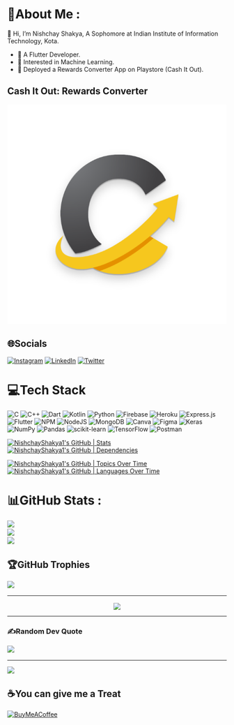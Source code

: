 # 💫About Me :
 👋 Hi, I’m Nishchay Shakya, A Sophomore at Indian Institute of Information Technology, Kota.
- 👀 A Flutter Developer.
- 🌱 Interested in Machine Learning.
- 💞️ Deployed a Rewards Converter App on Playstore (Cash It Out).

## Cash It Out: Rewards Converter
[![Cash It Out](https://raw.githubusercontent.com/NishchayShakya1/CashItOutApp/master/assets/app_logo.png)](https://play.google.com/store/apps/details?id=com.nishchay.cashitout)

## 🌐Socials
[![Instagram](https://img.shields.io/badge/Instagram-%23E4405F.svg?logo=Instagram&logoColor=white)](https://instagram.com/nishchayshakyaa) [![LinkedIn](https://img.shields.io/badge/LinkedIn-%230077B5.svg?logo=linkedin&logoColor=white)](https://linkedin.com/in/nishchayshakya) [![Twitter](https://img.shields.io/badge/Twitter-%231DA1F2.svg?logo=Twitter&logoColor=white)](https://twitter.com/nishchayshakyaa) 

# 💻Tech Stack
![C](https://img.shields.io/badge/c-%2300599C.svg?style=plastic&logo=c&logoColor=white) ![C++](https://img.shields.io/badge/c++-%2300599C.svg?style=plastic&logo=c%2B%2B&logoColor=white) ![Dart](https://img.shields.io/badge/dart-%230175C2.svg?style=plastic&logo=dart&logoColor=white) ![Kotlin](https://img.shields.io/badge/kotlin-%230095D5.svg?style=plastic&logo=kotlin&logoColor=white) ![Python](https://img.shields.io/badge/python-3670A0?style=plastic&logo=python&logoColor=ffdd54) ![Firebase](https://img.shields.io/badge/firebase-%23039BE5.svg?style=plastic&logo=firebase) ![Heroku](https://img.shields.io/badge/heroku-%23430098.svg?style=plastic&logo=heroku&logoColor=white) ![Express.js](https://img.shields.io/badge/express.js-%23404d59.svg?style=plastic&logo=express&logoColor=%2361DAFB) ![Flutter](https://img.shields.io/badge/Flutter-%2302569B.svg?style=plastic&logo=Flutter&logoColor=white) ![NPM](https://img.shields.io/badge/NPM-%23000000.svg?style=plastic&logo=npm&logoColor=white) ![NodeJS](https://img.shields.io/badge/node.js-6DA55F?style=plastic&logo=node.js&logoColor=white) ![MongoDB](https://img.shields.io/badge/MongoDB-%234ea94b.svg?style=plastic&logo=mongodb&logoColor=white) ![Canva](https://img.shields.io/badge/Canva-%2300C4CC.svg?style=plastic&logo=Canva&logoColor=white)	![Figma](https://img.shields.io/badge/figma-%23F24E1E.svg?style=plastic&logo=figma&logoColor=white) ![Keras](https://img.shields.io/badge/Keras-%23D00000.svg?style=plastic&logo=Keras&logoColor=white) ![NumPy](https://img.shields.io/badge/numpy-%23013243.svg?style=plastic&logo=numpy&logoColor=white) ![Pandas](https://img.shields.io/badge/pandas-%23150458.svg?style=plastic&logo=pandas&logoColor=white) ![scikit-learn](https://img.shields.io/badge/scikit--learn-%23F7931E.svg?style=plastic&logo=scikit-learn&logoColor=white) ![TensorFlow](https://img.shields.io/badge/TensorFlow-%23FF6F00.svg?style=plastic&logo=TensorFlow&logoColor=white) ![Postman](https://img.shields.io/badge/Postman-FF6C37?style=plastic&logo=postman&logoColor=white)

[![NishchayShakya1's GitHub | Stats](https://stats.quine.sh/NishchayShakya1/github?theme=dark)](https://quine.sh?utm_source=widgets&utm_campaign=NishchayShakya1) [![NishchayShakya1's GitHub | Dependencies](https://stats.quine.sh/NishchayShakya1/dependencies?theme=dark)](https://quine.sh?utm_source=widgets&utm_campaign=NishchayShakya1)

[![NishchayShakya1's GitHub | Topics Over Time](https://stats.quine.sh/NishchayShakya1/topics-over-time?theme=dark)](https://quine.sh?utm_source=widgets&utm_campaign=NishchayShakya1) [![NishchayShakya1's GitHub | Languages Over Time](https://stats.quine.sh/NishchayShakya1/languages-over-time?theme=dark)](https://quine.sh?utm_source=widgets&utm_campaign=NishchayShakya1)

# 📊GitHub Stats :
![](https://github-readme-stats.vercel.app/api?username=NishchayShakya1&theme=nightowl&hide_border=false&include_all_commits=false&count_private=true)<br/>
![](https://github-readme-streak-stats.herokuapp.com/?user=NishchayShakya1&theme=nightowl&hide_border=false)<br/>
![](https://github-readme-stats.vercel.app/api/top-langs/?username=NishchayShakya1&theme=nightowl&hide_border=false&include_all_commits=false&count_private=true&layout=compact)

## 🏆GitHub Trophies
![](https://github-profile-trophy.vercel.app/?username=NishchayShakya1&theme=discord&no-frame=false&no-bg=false&margin-w=4)

<hr>
<p align="center">
    <a href="https://github.com/NishchayShakya1/">
    <img align="center" src="https://activity-graph.herokuapp.com/graph?username=NishchayShakya1&theme=dracula" />
  </a>
</p>
<hr>

### ✍️Random Dev Quote
![](https://quotes-github-readme.vercel.app/api?type=vetical&theme=radical)

<!-- ### 😂Random Dev Meme
<img src="https://random-memer.herokuapp.com/" width="512px"/> -->

---
[![](https://visitcount.itsvg.in/api?id=NishchayShakya1&icon=8&color=3)](https://visitcount.itsvg.in)

  ## ☕You can give me a Treat
  [![BuyMeACoffee](https://img.shields.io/badge/Buy%20Me%20a%20Coffee-ffdd00?style=for-the-badge&logo=buy-me-a-coffee&logoColor=black)](https://buymeacoffee.com/nishchayshakya) 
 

  <!-- Proudly created with GPRM ( https://gprm.itsvg.in ) -->
  
    
<!---
NishchayShakya1/NishchayShakya1 is a ✨ special ✨ repository because its `README.md` (this file) appears on your GitHub profile.
You can click the Preview link to take a look at your changes.
--->
